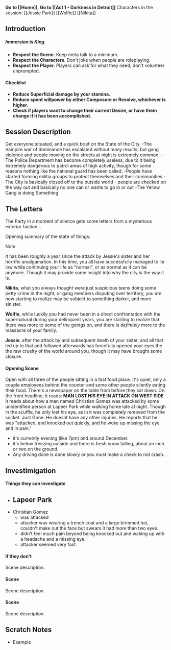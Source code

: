 **Go to [[Home]], Go to [[Act 1 - Darkness in Detroit]]**
Characters in the session:
[[Jessie Park]]
[[Wolfie]]
[[Nikita]]
## Introduction

##### **Immersion is King.**
- **Respect the Scene**. Keep meta talk to a minimum.
- **Respect the Characters**. Don't joke when people are roleplaying.
- **Respect the Player**. Players can ask for what they need, don't volunteer unprompted.

#### Checklist
- **Reduce Superficial damage by your stamina.**
- **Reduce spent willpower by either Composure or Resolve, whichever is higher.**
- **Check if players want to change their current Desire, or have them change if it has been accomplished.**

## Session Description

Get everyone situated, and a quick brief on the State of the City.
-The Vampire war of dominance has escalated without many results, but gang violence and people moving on the streets at night is extremely common.
-The Police Department has become completely useless, due to it being extremely dangerous to patrol areas of high activity, though for some reasons nothing like the national guard has been called.
-People have started forming militia groups to protect themselves and their communities
-The City is basically closed off to the outside world - people are checked on the way out and basically no one can or wants to go in or out
-The Yellow Gang is doing Something

## The Letters
The Party in a moment of silence gets some letters from a mysterious exterior faction...

Opening summary of the state of things:

> [!note]
> It has been roughly a year since the attack by Jessie's sister and her horrific amalgamation. In this time, you all have successfully managed to lie low while continuing your life as "normal", or as normal as it can be anymore. Though it may provide some insight into why the city is the way it is.
> 
> **Nikita**, what you always thought were just suspicious teens doing some petty crime in the night, or gang members disputing over territory, you are now starting to realize may be subject to something darker, and more sinister.
>  
> **Wolfie**, while luckily you had never been in a direct confrontation with the supernatural during your delinquent years, you are starting to realize that there was more to some of the goings on, and there is *definitely* more to the massacre of your family.
> 
> **Jessie**, after the attack by and subsequent death of your sister, and all that led up to that and followed afterwards has forcefully opened your eyes the the raw cruelty of the world around you, though it may have brought some closure.
> 

#### Opening Scene
Open with all three of the people sitting in a fast food place. It's quiet, only a couple employees behind the counter and some other people silently eating their food. There's a newspaper on the table from before they sat down. On the front headline, it reads:
**MAN LOST HIS EYE IN ATTACK ON WEST SIDE**
It reads about how a man named Christian Gomez was attacked by some unidentified person at Lapeer Park while walking home late at night. Though in the scuffle, he only lost his eye, as in it was completely removed from the socket. Just Gone. He doesnt have any other injuries. He reports that he was "attacked, and knocked out quickly, and he woke up missing the eye and in pain."

- it's currently evening (like 7pm) and around December.
- it's below freezing outside and there is fresh snow falling, about an inch or two on the ground.
- Any driving done is done slowly or you must make a check to not crash.

## Investimigation
#### Things they can investigate

- Lapeer Park
	- 
- Christian Gomez
	- was attacked
	- attacker was wearing a trench coat and a large brimmed hat, couldn't make out the face but swears it had more than two eyes.
	- didn't feel much pain beyond being knocked out and waking up with a headache and a missing eye.
	- attacker seemed very fast.
#### If they don't
Scene description.

#### Scene
Scene description.

#### Scene
Scene description.
 
## Scratch Notes
- Example